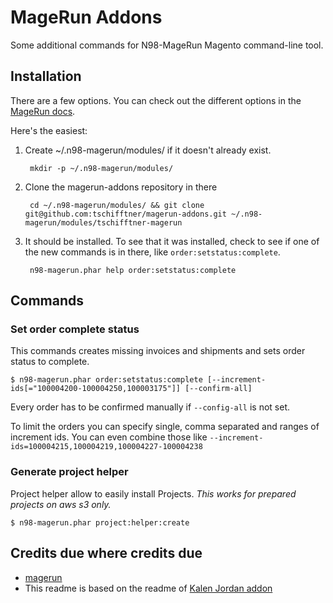 MageRun Addons
==============

Some additional commands for N98-MageRun Magento command-line tool.


Installation
------------
There are a few options.  You can check out the different options in the [MageRun
docs](http://magerun.net/introducting-the-new-n98-magerun-module-system/).

Here's the easiest:

1. Create ~/.n98-magerun/modules/ if it doesn't already exist.

        mkdir -p ~/.n98-magerun/modules/

2. Clone the magerun-addons repository in there

        cd ~/.n98-magerun/modules/ && git clone git@github.com:tschifftner/magerun-addons.git ~/.n98-magerun/modules/tschifftner-magerun

3. It should be installed. To see that it was installed, check to see if one of the new commands is in there, like `order:setstatus:complete`.

        n98-magerun.phar help order:setstatus:complete

Commands
--------

### Set order complete status ###

This commands creates missing invoices and shipments and sets order status to complete.

    $ n98-magerun.phar order:setstatus:complete [--increment-ids[="100004200-100004250,100003175"]] [--confirm-all]

Every order has to be confirmed manually if ```--config-all``` is not set.

To limit the orders you can specify single, comma separated and ranges of increment ids. You can even combine those like ```--increment-ids=100004215,100004219,100004227-100004238```


### Generate project helper ###

Project helper allow to easily install Projects. _This works for prepared projects on aws s3 only._

    $ n98-magerun.phar project:helper:create


Credits due where credits due
--------

 - [magerun](https://github.com/netz98/n98-magerun/)
 - This readme is based on the readme of [Kalen Jordan addon](https://github.com/kalenjordan/magerun-addons/)
